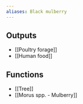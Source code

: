 ```yaml
---
aliases: Black mulberry
---
```

## Outputs
- [[Poultry forage]]
- [[Human food]]

## Functions
- [[Tree]]
- [[Morus spp. - Mulberry]]